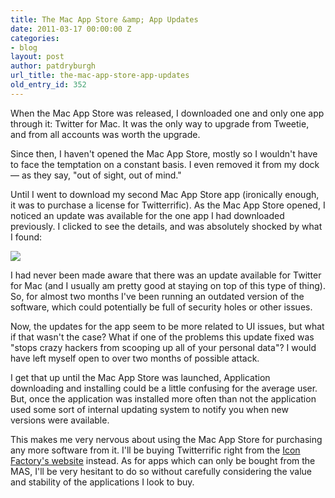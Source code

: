 ```yaml
---
title: The Mac App Store &amp; App Updates
date: 2011-03-17 00:00:00 Z
categories:
- blog
layout: post
author: patdryburgh
url_title: the-mac-app-store-app-updates
old_entry_id: 352
---
```


When the Mac App Store was released, I downloaded one and only one app through it: Twitter for Mac. It was the only way to upgrade from Tweetie, and from all accounts was worth the upgrade.

Since then, I haven't opened the Mac App Store, mostly so I wouldn't have to face the temptation on a constant basis. I even removed it from my dock — as they say, "out of sight, out of mind."

Until I went to download my second Mac App Store app (ironically enough, it was to purchase a license for Twitterrific). As the Mac App Store opened, I noticed an update was available for the one app I had downloaded previously. I clicked to see the details, and was absolutely shocked by what I found:

![](http://files.droplr.com/files/10682592/eam3.Screen%20shot%202011-03-16%20at%209.54.24%20AM.png)

I had never been made aware that there was an update available for Twitter for Mac (and I usually am pretty good at staying on top of this type of thing). So, for almost two months I've been running an outdated version of the software, which could potentially be full of security holes or other issues.

Now, the updates for the app seem to be more related to UI issues, but what if that wasn't the case? What if one of the problems this update fixed was "stops crazy hackers from scooping up all of your personal data"? I would have left myself open to over two months of possible attack.

I get that up until the Mac App Store was launched, Application downloading and installing could be a little confusing for the average user. But, once the application was installed more often than not the application used some sort of internal updating system to notify you when new versions were available.

This makes me very nervous about using the Mac App Store for purchasing any more software from it. I'll be buying Twitterrific right from the [Icon Factory's website](http://iconfactory.com/software/twitterrific/) instead. As for apps which can only be bought from the MAS, I'll be very hesitant to do so without carefully considering the value and stability of the applications I look to buy.